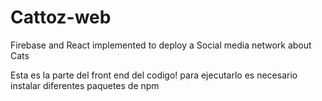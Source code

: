 # Cattoz-web
Firebase and React implemented to deploy a Social media network about Cats

Esta es la parte del front end del codigo!
para ejecutarlo es necesario instalar diferentes paquetes de npm
